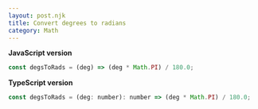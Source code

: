 ```yaml
---
layout: post.njk
title: Convert degrees to radians
category: Math
---
```


**JavaScript version**

```js
const degsToRads = (deg) => (deg * Math.PI) / 180.0;
```

**TypeScript version**

```js
const degsToRads = (deg: number): number => (deg * Math.PI) / 180.0;
```
